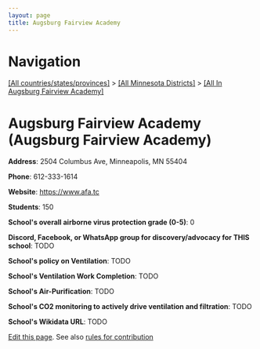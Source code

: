 ```yaml
---
layout: page
title: Augsburg Fairview Academy
---
```

# Navigation

[[All countries/states/provinces]](../../..) > [[All Minnesota Districts]](../..) > [[All In Augsburg Fairview Academy]](..)

# Augsburg Fairview Academy (Augsburg Fairview Academy)

**Address**: 2504 Columbus Ave, Minneapolis, MN 55404

**Phone**: 612-333-1614

**Website**: <https://www.afa.tc>

**Students**: 150

**School's overall airborne virus protection grade (0-5)**: 0

**Discord, Facebook, or WhatsApp group for discovery/advocacy for THIS school**: TODO

**School's policy on Ventilation**: TODO

**School's Ventilation Work Completion**: TODO

**School's Air-Purification**: TODO

**School's CO2 monitoring to actively drive ventilation and filtration**: TODO

**School's Wikidata URL**: TODO


[Edit this page](https://github.com/ventilate-schools/MN/edit/main/./Augsburg_Fairview_Academy/Augsburg_Fairview_Academy.md). See also [rules for contribution](../../../contribution-rules/)